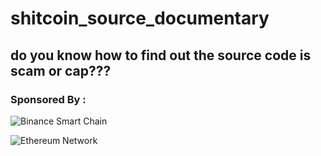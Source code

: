 # shitcoin_source_documentary
## do you know how to find out the source code is scam or cap???

### Sponsored By :

![Binance Smart Chain](https://p2eprofessor.com/wp-content/uploads/2022/02/bsc.png)

![Ethereum Network](https://miro.medium.com/max/1152/1*nXmnx7Fx4wfwqWv2JdrHrw.png)
